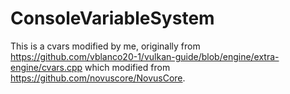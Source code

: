 # ConsoleVariableSystem
This is a cvars modified by me, originally from https://github.com/vblanco20-1/vulkan-guide/blob/engine/extra-engine/cvars.cpp which modified from https://github.com/novuscore/NovusCore.
